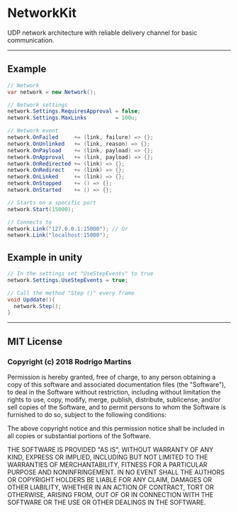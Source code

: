 # NetworkKit
UDP network architecture with reliable delivery channel for basic communication.

***

## Example

```C#
// Network
var network = new Network();

// Network settings
network.Settings.RequiresApproval = false;
network.Settings.MaxLinks         = 100u;

// Network event
network.OnFailed     += (link, failure) => {};
network.OnUnlinked   += (link, reason) => {};
network.OnPayload    += (link, payload) => {};
network.OnApproval   += (link, payload) => {};
network.OnRedirected += (link) => {};
network.OnRedirect   += (link) => {};
network.OnLinked     += (link) => {};
network.OnStopped    += () => {};
network.OnStarted    += () => {};

// Starts on a specific port
network.Start(15000);

// Connects to
network.Link("127.0.0.1:15000"); // Or
network.Link("localhost:15000");
```

## Example in unity

```C#
// In the settings set "UseStepEvents" to true
network.Settings.UseStepEvents = true;

// Call the method "Step ()" every frame
void Upddate(){
  network.Step();
}
```

***

## MIT License

### Copyright (c) 2018 Rodrigo Martins

Permission is hereby granted, free of charge, to any person obtaining a copy
of this software and associated documentation files (the "Software"), to deal
in the Software without restriction, including without limitation the rights
to use, copy, modify, merge, publish, distribute, sublicense, and/or sell
copies of the Software, and to permit persons to whom the Software is
furnished to do so, subject to the following conditions:

The above copyright notice and this permission notice shall be included in all
copies or substantial portions of the Software.

THE SOFTWARE IS PROVIDED "AS IS", WITHOUT WARRANTY OF ANY KIND, EXPRESS OR
IMPLIED, INCLUDING BUT NOT LIMITED TO THE WARRANTIES OF MERCHANTABILITY,
FITNESS FOR A PARTICULAR PURPOSE AND NONINFRINGEMENT. IN NO EVENT SHALL THE
AUTHORS OR COPYRIGHT HOLDERS BE LIABLE FOR ANY CLAIM, DAMAGES OR OTHER
LIABILITY, WHETHER IN AN ACTION OF CONTRACT, TORT OR OTHERWISE, ARISING FROM,
OUT OF OR IN CONNECTION WITH THE SOFTWARE OR THE USE OR OTHER DEALINGS IN THE
SOFTWARE.
